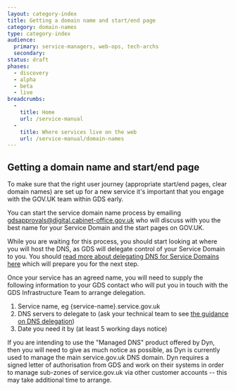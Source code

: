 ```yaml
---
layout: category-index
title: Getting a domain name and start/end page
category: domain-names
type: category-index
audience:
  primary: service-managers, web-ops, tech-archs
  secondary:
status: draft
phases:
  - discovery
  - alpha
  - beta
  - live
breadcrumbs:
  -
    title: Home
    url: /service-manual
  -
    title: Where services live on the web
    url: /service-manual/domain-names
---
```


## Getting a domain name and start/end page

To make sure that the right user journey (appropriate start/end pages, clear domain names) are
set up for a new service it's important that you engage with the GOV.UK team within GDS early.

You can start the service domain name process by emailing [gdsapprovals@digital.cabinet-office.gov.uk](gdsapprovals@digital.cabinet-office.gov.uk)
who will discuss with you the best name for your Service Domain and the start pages on GOV.UK.

While you are waiting for this process, you should start looking at where you will host the
DNS, as GDS will delegate control of your Service Domain to you. You should
[read more about delegating DNS for Service Domains here](/service-manual/domain-names/how-they-work)
which will prepare you for the next step.

Once your service has an agreed name, you will need to supply the following information to your
GDS contact who will put you in touch with the GDS Infrastructure Team to arrange delegation.

1. Service name, eg {service-name}.service.gov.uk
2. DNS servers to delegate to (ask your technical team to see [the guidance on DNS delegation](/service-manual/domain-names/how-they-work))
3. Date you need it by (at least 5 working days notice)

If you are intending to use the "Managed DNS" product offered by Dyn, then you will need to give as much notice as possible, as Dyn is currently
used to manage the main service.gov.uk DNS domain. Dyn requires a signed letter of authorisation from GDS and work on their systems in order to
manage sub-zones of service.gov.uk via other customer accounts -- this may take additional time to arrange.
